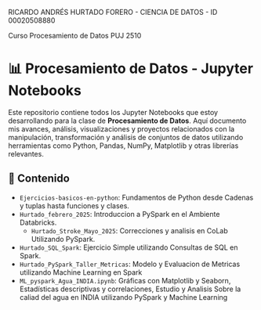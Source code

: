 RICARDO ANDRÉS HURTADO FORERO - CIENCIA DE DATOS - ID 00020508880

Curso Procesamiento de Datos PUJ 2510

# 📊 Procesamiento de Datos - Jupyter Notebooks

Este repositorio contiene todos los Jupyter Notebooks que estoy desarrollando para la clase de **Procesamiento de Datos**. Aquí documento mis avances, análisis, visualizaciones y proyectos relacionados con la manipulación, transformación y análisis de conjuntos de datos utilizando herramientas como Python, Pandas, NumPy, Matplotlib y otras librerías relevantes.

## 🧠 Contenido

- `Ejercicios-basicos-en-python`: Fundamentos de Python desde Cadenas y tuplas hasta funciones y clases.
- `Hurtado_febrero_2025`: Introduccion a PySpark en el Ambiente Databricks.
  - `Hurtado_Stroke_Mayo_2025`: Correcciones y analisis en CoLab Utilizando PySpark.
-  `Hurtado_SQL_Spark`: Ejercicio Simple utilizando Consultas de SQL en Spark.
-  `Hurtado_PySpark_Taller_Metricas`: Modelo y Evaluacion de Metricas utilizando Machine Learning en Spark
- `ML_pyspark_Agua_INDIA.ipynb`: Gráficas con Matplotlib y Seaborn, Estadísticas descriptivas y correlaciones, Estudio y Analisis Sobre la caliad del agua en INDIA utilizando PySpark y Machine Learning
